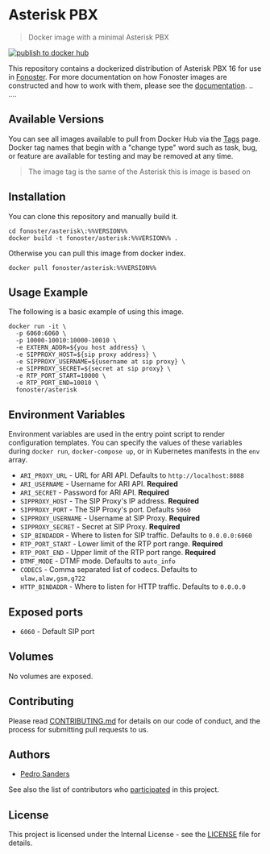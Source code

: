 # Asterisk PBX

> Docker image with a minimal Asterisk PBX

[![publish to docker hub](https://github.com/fonoster/fonoster/actions/workflows/release.yaml/badge.svg)](https://github.com/fonoster/fonoster/actions/workflows/release.yaml)

This repository contains a dockerized distribution of Asterisk PBX 16 for use in [Fonoster](https://github.com/fonoster/fonoster). For more documentation on how Fonoster images are constructed and how to work with them, please see the [documentation](https://github.com/fonoster/fonoster).
..
....
## Available Versions

You can see all images available to pull from Docker Hub via the [Tags](https://hub.docker.com/repository/docker/fonoster/asterisk/tags?page=1) page. Docker tag names that begin with a "change type" word such as task, bug, or feature are available for testing and may be removed at any time.

> The image tag is the same of the Asterisk this is image is based on

## Installation

You can clone this repository and manually build it.

```
cd fonoster/asterisk\:%%VERSION%%
docker build -t fonoster/asterisk:%%VERSION%% .
```

Otherwise you can pull this image from docker index.

```
docker pull fonoster/asterisk:%%VERSION%%
```

## Usage Example

The following is a basic example of using this image.

```
docker run -it \
  -p 6060:6060 \
  -p 10000-10010:10000-10010 \
  -e EXTERN_ADDR=${you host address} \
  -e SIPPROXY_HOST=${sip proxy address} \
  -e SIPPROXY_USERNAME=${username at sip proxy} \
  -e SIPPROXY_SECRET=${secret at sip proxy} \
  -e RTP_PORT_START=10000 \
  -e RTP_PORT_END=10010 \
  fonoster/asterisk
```

## Environment Variables

Environment variables are used in the entry point script to render configuration templates. You can specify the values of these variables during `docker run`, `docker-compose up`, or in Kubernetes manifests in the `env` array.

- `ARI_PROXY_URL` - URL for ARI API. Defaults to `http://localhost:8088`
- `ARI_USERNAME` - Username for ARI API. **Required**
- `ARI_SECRET` - Password for ARI API. **Required**
- `SIPPROXY_HOST` - The SIP Proxy's IP address. **Required**
- `SIPPROXY_PORT` - The SIP Proxy's port. Defaults `5060`
- `SIPPROXY_USERNAME` - Username at SIP Proxy. **Required**
- `SIPPROXY_SECRET` - Secret at SIP Proxy. **Required**
- `SIP_BINDADDR` - Where to listen for SIP traffic. Defaults to `0.0.0.0:6060`
- `RTP_PORT_START` - Lower limit of the RTP port range. **Required**
- `RTP_PORT_END` - Upper limit of the RTP port range. **Required**
- `DTMF_MODE` - DTMF mode. Defaults to `auto_info`
- `CODECS` - Comma separated list of codecs. Defaults to `ulaw,alaw,gsm,g722`
- `HTTP_BINDADDR` - Where to listen for HTTP traffic. Defaults to `0.0.0.0`

## Exposed ports

- `6060` - Default SIP port

## Volumes

No volumes are exposed.

## Contributing

Please read [CONTRIBUTING.md](https://github.com/fonoster/fonoster/blob/main/CONTRIBUTING.md) for details on our code of conduct, and the process for submitting pull requests to us.

## Authors

- [Pedro Sanders](https://github.com/psanders)

See also the list of contributors who [participated](https://github.com/fonoster/fonoster/contributors) in this project.

## License

This project is licensed under the Internal License - see the [LICENSE](LICENSE) file for details.
